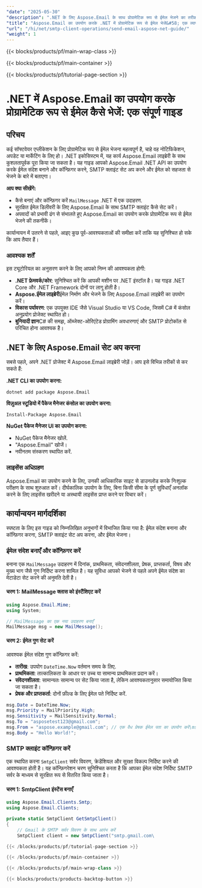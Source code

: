 ```yaml
---
"date": "2025-05-30"
"description": ".NET के लिए Aspose.Email के साथ प्रोग्रामेटिक रूप से ईमेल भेजने का तरीका जानें। यह गाइड ईमेल संदेश बनाना, SMTP क्लाइंट कॉन्फ़िगर करना और अपवादों को प्रभावी ढंग से संभालना सिखाती है।"
"title": "Aspose.Email का उपयोग करके .NET में प्रोग्रामेटिक रूप से ईमेल भेजें&#58; एक व्यापक गाइड"
"url": "/hi/net/smtp-client-operations/send-email-aspose-net-guide/"
"weight": 1
---
```


{{< blocks/products/pf/main-wrap-class >}}

{{< blocks/products/pf/main-container >}}

{{< blocks/products/pf/tutorial-page-section >}}
# .NET में Aspose.Email का उपयोग करके प्रोग्रामेटिक रूप से ईमेल कैसे भेजें: एक संपूर्ण गाइड

## परिचय

कई सॉफ्टवेयर एप्लीकेशन के लिए प्रोग्रामेटिक रूप से ईमेल भेजना महत्वपूर्ण है, चाहे वह नोटिफिकेशन, अपडेट या मार्केटिंग के लिए हो। .NET इकोसिस्टम में, यह कार्य Aspose.Email लाइब्रेरी के साथ कुशलतापूर्वक पूरा किया जा सकता है। यह गाइड आपको Aspose.Email .NET API का उपयोग करके ईमेल संदेश बनाने और कॉन्फ़िगर करने, SMTP क्लाइंट सेट अप करने और ईमेल को सहजता से भेजने के बारे में बताएगा।

**आप क्या सीखेंगे:**
- कैसे बनाएं और कॉन्फ़िगर करें `MailMessage` .NET में एक उदाहरण.
- सुरक्षित ईमेल डिलीवरी के लिए Aspose.Email के साथ SMTP क्लाइंट कैसे सेट करें।
- अपवादों को प्रभावी ढंग से संभालते हुए Aspose.Email का उपयोग करके प्रोग्रामेटिक रूप से ईमेल भेजने की तकनीकें।

कार्यान्वयन में उतरने से पहले, आइए कुछ पूर्व-आवश्यकताओं की समीक्षा करें ताकि यह सुनिश्चित हो सके कि आप तैयार हैं।

### आवश्यक शर्तें

इस ट्यूटोरियल का अनुसरण करने के लिए आपको निम्न की आवश्यकता होगी:
- **.NET फ्रेमवर्क/कोर**: सुनिश्चित करें कि आपकी मशीन पर .NET इंस्टॉल है। यह गाइड .NET Core और .NET Framework दोनों पर लागू होती है।
- **Aspose.ईमेल लाइब्रेरी**ईमेल निर्माण और भेजने के लिए Aspose.Email लाइब्रेरी का उपयोग करें।
- **विकास पर्यावरण**: एक उपयुक्त IDE जैसे Visual Studio या VS Code, जिसमें C# में कंसोल अनुप्रयोग प्रोजेक्ट स्थापित हो।
- **बुनियादी ज्ञान**C# की समझ, ऑब्जेक्ट-ओरिएंटेड प्रोग्रामिंग अवधारणाएं और SMTP प्रोटोकॉल से परिचित होना आवश्यक है।

## .NET के लिए Aspose.Email सेट अप करना

सबसे पहले, अपने .NET प्रोजेक्ट में Aspose.Email लाइब्रेरी जोड़ें। आप इसे विभिन्न तरीकों से कर सकते हैं:

**.NET CLI का उपयोग करना:**
```shell
dotnet add package Aspose.Email
```

**विज़ुअल स्टूडियो में पैकेज मैनेजर कंसोल का उपयोग करना:**
```shell
Install-Package Aspose.Email
```

**NuGet पैकेज मैनेजर UI का उपयोग करना:**
- NuGet पैकेज मैनेजर खोलें.
- "Aspose.Email" खोजें।
- नवीनतम संस्करण स्थापित करें.

### लाइसेंस अधिग्रहण
Aspose.Email का उपयोग करने के लिए, उनकी आधिकारिक साइट से डाउनलोड करके निःशुल्क परीक्षण के साथ शुरुआत करें। दीर्घकालिक उपयोग के लिए, बिना किसी सीमा के पूर्ण सुविधाएँ अनलॉक करने के लिए लाइसेंस खरीदने या अस्थायी लाइसेंस प्राप्त करने पर विचार करें।

## कार्यान्वयन मार्गदर्शिका

स्पष्टता के लिए इस गाइड को निम्नलिखित अनुभागों में विभाजित किया गया है: ईमेल संदेश बनाना और कॉन्फ़िगर करना, SMTP क्लाइंट सेट अप करना, और ईमेल भेजना।

### ईमेल संदेश बनाएँ और कॉन्फ़िगर करें
बनाना एक `MailMessage` उदाहरण में दिनांक, प्राथमिकता, संवेदनशीलता, प्रेषक, प्राप्तकर्ता, विषय और मुख्य भाग जैसे गुण निर्दिष्ट करना शामिल है। यह सुविधा आपको भेजने से पहले अपने ईमेल संदेश का मेटाडेटा सेट करने की अनुमति देती है।

#### चरण 1: MailMessage क्लास को इंस्टैंशिएट करें
```csharp
using Aspose.Email.Mime;
using System;

// MailMessage का एक नया उदाहरण बनाएँ
MailMessage msg = new MailMessage();
```

#### चरण 2: ईमेल गुण सेट करें
आवश्यक ईमेल संदेश गुण कॉन्फ़िगर करें:
- **तारीख**: उपयोग `DateTime.Now` वर्तमान समय के लिए.
- **प्राथमिकता**: तात्कालिकता के आधार पर उच्च या सामान्य प्राथमिकता प्रदान करें।
- **संवेदनशीलता**: सामान्यतः सामान्य पर सेट किया जाता है, लेकिन आवश्यकतानुसार समायोजित किया जा सकता है।
- **प्रेषक और प्राप्तकर्ता**: दोनों फ़ील्ड के लिए ईमेल पते निर्दिष्ट करें.

```csharp
msg.Date = DateTime.Now;
msg.Priority = MailPriority.High;
msg.Sensitivity = MailSensitivity.Normal;
msg.To = "asposetest123@gmail.com";
msg.From = "aspose.example@gmail.com"; // एक वैध प्रेषक ईमेल पता का उपयोग करें\msg.Subject = "Test Email";
msg.Body = "Hello World!";
```

### SMTP क्लाइंट कॉन्फ़िगर करें
एक स्थापित करना `SmtpClient` सर्वर विवरण, क्रेडेंशियल और सुरक्षा विकल्प निर्दिष्ट करने की आवश्यकता होती है। यह कॉन्फ़िगरेशन चरण सुनिश्चित करता है कि आपका ईमेल संदेश निर्दिष्ट SMTP सर्वर के माध्यम से सुरक्षित रूप से वितरित किया जाता है।

#### चरण 1: SmtpClient इंस्टेंस बनाएँ
```csharp
using Aspose.Email.Clients.Smtp;
using Aspose.Email.Clients;

private static SmtpClient GetSmtpClient()
{
    // Gmail के SMTP सर्वर विवरण के साथ आरंभ करें
    SmtpClient client = new SmtpClient("smtp.gmail.com\

{{< /blocks/products/pf/tutorial-page-section >}}

{{< /blocks/products/pf/main-container >}}

{{< /blocks/products/pf/main-wrap-class >}}

{{< blocks/products/products-backtop-button >}}